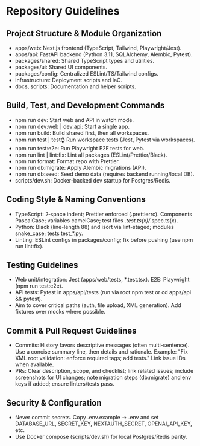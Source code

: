 # Repository Guidelines

## Project Structure & Module Organization
- apps/web: Next.js frontend (TypeScript, Tailwind, Playwright/Jest).
- apps/api: FastAPI backend (Python 3.11, SQLAlchemy, Alembic, Pytest).
- packages/shared: Shared TypeScript types and utilities.
- packages/ui: Shared UI components.
- packages/config: Centralized ESLint/TS/Tailwind configs.
- infrastructure: Deployment scripts and IaC.
- docs, scripts: Documentation and helper scripts.

## Build, Test, and Development Commands
- npm run dev: Start web and API in watch mode.
- npm run dev:web | dev:api: Start a single app.
- npm run build: Build shared first, then all workspaces.
- npm run test | test:watch: Run workspace tests (Jest, Pytest via workspaces).
- npm run test:e2e: Run Playwright E2E tests for web.
- npm run lint | lint:fix: Lint all packages (ESLint/Prettier/Black).
- npm run format: Format repo with Prettier.
- npm run db:migrate: Apply Alembic migrations (API).
- npm run db:seed: Seed demo data (requires backend running/local DB).
- scripts/dev.sh: Docker-backed dev startup for Postgres/Redis.

## Coding Style & Naming Conventions
- TypeScript: 2‑space indent; Prettier enforced (.prettierrc). Components PascalCase; variables camelCase; test files *.test.ts(x)/*.spec.ts(x).
- Python: Black (line-length 88) and isort via lint-staged; modules snake_case; tests test_*.py.
- Linting: ESLint configs in packages/config; fix before pushing (use npm run lint:fix).

## Testing Guidelines
- Web unit/integration: Jest (apps/web/tests, *.test.tsx). E2E: Playwright (npm run test:e2e).
- API tests: Pytest in apps/api/tests (run via root npm test or cd apps/api && pytest).
- Aim to cover critical paths (auth, file upload, XML generation). Add fixtures over mocks where possible.

## Commit & Pull Request Guidelines
- Commits: History favors descriptive messages (often multi-sentence). Use a concise summary line, then details and rationale. Example: "Fix XML root validation: enforce required tags; add tests." Link issue IDs when available.
- PRs: Clear description, scope, and checklist; link related issues; include screenshots for UI changes; note migration steps (db:migrate) and env keys if added; ensure linters/tests pass.

## Security & Configuration
- Never commit secrets. Copy .env.example → .env and set DATABASE_URL, SECRET_KEY, NEXTAUTH_SECRET, OPENAI_API_KEY, etc.
- Use Docker compose (scripts/dev.sh) for local Postgres/Redis parity.
